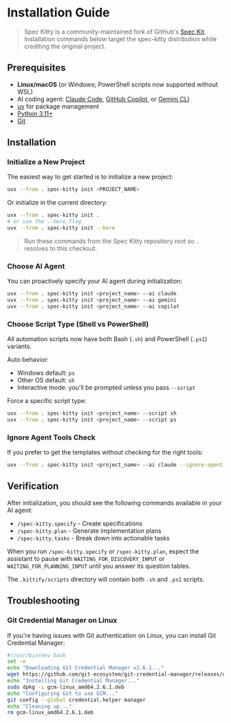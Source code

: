 # Installation Guide

> Spec Kitty is a community-maintained fork of GitHub's [Spec Kit](https://github.com/github/spec-kit). Installation commands below target the spec-kitty distribution while crediting the original project.

## Prerequisites

- **Linux/macOS** (or Windows; PowerShell scripts now supported without WSL)
- AI coding agent: [Claude Code](https://www.anthropic.com/claude-code), [GitHub Copilot](https://code.visualstudio.com/), or [Gemini CLI](https://github.com/google-gemini/gemini-cli)
- [uv](https://docs.astral.sh/uv/) for package management
- [Python 3.11+](https://www.python.org/downloads/)
- [Git](https://git-scm.com/downloads)

## Installation

### Initialize a New Project

The easiest way to get started is to initialize a new project:

```bash
uvx --from . spec-kitty init <PROJECT_NAME>
```

Or initialize in the current directory:

```bash
uvx --from . spec-kitty init .
# or use the --here flag
uvx --from . spec-kitty init --here
```

> Run these commands from the Spec Kitty repository root so `.` resolves to this checkout.

### Choose AI Agent

You can proactively specify your AI agent during initialization:

```bash
uvx --from . spec-kitty init <project_name> --ai claude
uvx --from . spec-kitty init <project_name> --ai gemini
uvx --from . spec-kitty init <project_name> --ai copilot
```

### Choose Script Type (Shell vs PowerShell)

All automation scripts now have both Bash (`.sh`) and PowerShell (`.ps1`) variants.

Auto behavior:
- Windows default: `ps`
- Other OS default: `sh`
- Interactive mode: you'll be prompted unless you pass `--script`

Force a specific script type:
```bash
uvx --from . spec-kitty init <project_name> --script sh
uvx --from . spec-kitty init <project_name> --script ps
```

### Ignore Agent Tools Check

If you prefer to get the templates without checking for the right tools:

```bash
uvx --from . spec-kitty init <project_name> --ai claude --ignore-agent-tools
```

## Verification

After initialization, you should see the following commands available in your AI agent:
- `/spec-kitty.specify` - Create specifications
- `/spec-kitty.plan` - Generate implementation plans  
- `/spec-kitty.tasks` - Break down into actionable tasks

When you run `/spec-kitty.specify` or `/spec-kitty.plan`, expect the assistant to pause with `WAITING_FOR_DISCOVERY_INPUT` or `WAITING_FOR_PLANNING_INPUT` until you answer its question tables.

The `.kittify/scripts` directory will contain both `.sh` and `.ps1` scripts.

## Troubleshooting

### Git Credential Manager on Linux

If you're having issues with Git authentication on Linux, you can install Git Credential Manager:

```bash
#!/usr/bin/env bash
set -e
echo "Downloading Git Credential Manager v2.6.1..."
wget https://github.com/git-ecosystem/git-credential-manager/releases/download/v2.6.1/gcm-linux_amd64.2.6.1.deb
echo "Installing Git Credential Manager..."
sudo dpkg -i gcm-linux_amd64.2.6.1.deb
echo "Configuring Git to use GCM..."
git config --global credential.helper manager
echo "Cleaning up..."
rm gcm-linux_amd64.2.6.1.deb
```
